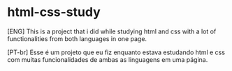 # html-css-study
[ENG] This is a project that i did while studying html and css with a lot of functionalities from both languages in one page.

[PT-br] Esse é um projeto que eu fiz enquanto estava estudando html e css com muitas funcionalidades de ambas as linguagens em uma página.
